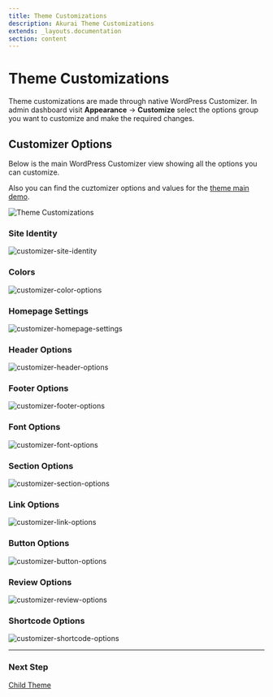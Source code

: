 ```yaml
---
title: Theme Customizations
description: Akurai Theme Customizations
extends: _layouts.documentation
section: content
---
```


# Theme Customizations

Theme customizations are made through native WordPress Customizer.
In admin dashboard visit **Appearance** &#8594; **Customize** select the options group you want to customize and make the required changes.

## Customizer Options

Below is the main WordPress Customizer view showing all the options you can customize.

Also you can find the cuztomizer options and values for the [theme main demo](https://dinomatic.com/demos/akurai/one).

![Theme Customizations](/assets/images/akurai/akurai-customizations.png)

### Site Identity

![customizer-site-identity](/assets/images/akurai/customizer/site-identity.png)

### Colors

![customizer-color-options](/assets/images/akurai/customizer/colors.png)

### Homepage Settings

![customizer-homepage-settings](/assets/images/akurai/customizer/homepage-settings.png)

### Header Options

![customizer-header-options](/assets/images/akurai/customizer/header-options.png)

### Footer Options

![customizer-footer-options](/assets/images/akurai/customizer/footer-options.png)

### Font Options

![customizer-font-options](/assets/images/akurai/customizer/font-options.png)

### Section Options

![customizer-section-options](/assets/images/akurai/customizer/section-options.png)

### Link Options

![customizer-link-options](/assets/images/akurai/customizer/link-options.png)

### Button Options

![customizer-button-options](/assets/images/akurai/customizer/button-options.png)

### Review Options

![customizer-review-options](/assets/images/akurai/customizer/review-options.png)

### Shortcode Options

![customizer-shortcode-options](/assets/images/akurai/customizer/shortcode-options.png)

---

### Next Step

[Child Theme](/docs/akurai/child-theme)
